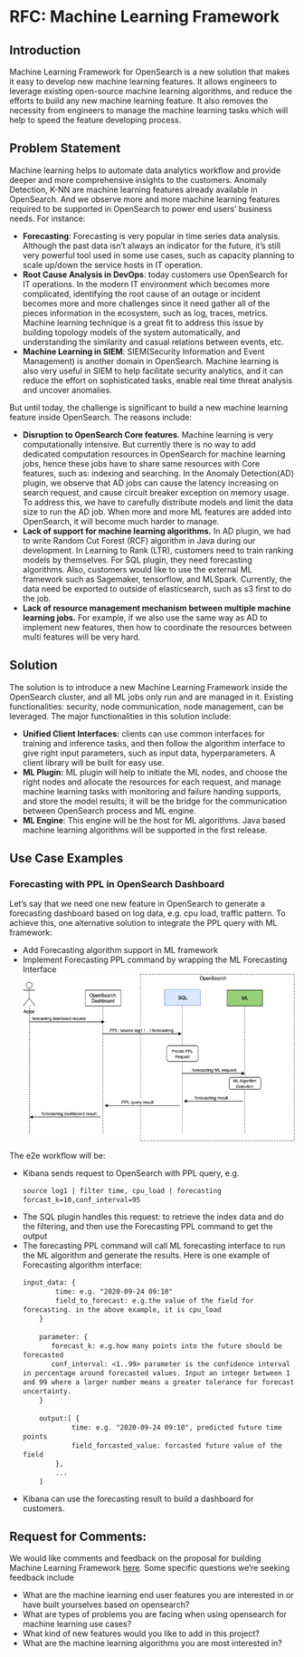 # RFC: Machine Learning Framework
## Introduction
Machine Learning Framework for OpenSearch is a new solution that makes it easy to develop new machine learning features. It allows engineers to leverage existing open-source machine learning algorithms, and reduce the efforts to build any new machine learning feature. It also removes the necessity from engineers to manage the machine learning tasks which will help to speed the feature developing process.

## Problem Statement
Machine learning helps to automate data analytics workflow and provide deeper and more comprehensive insights to the customers. Anomaly Detection, K-NN are machine learning features already available in OpenSearch. And we observe more and more machine learning features required to be supported in OpenSearch to power end users’ business needs. For instance:

* **Forecasting**: Forecasting is very popular in time series data analysis. Although the past data isn’t always an indicator for the future, it’s still very powerful tool used in some use cases, such as capacity planning to scale up/down the service hosts in IT operation. 
* **Root Cause Analysis in DevOps**: today customers use OpenSearch for IT operations. In the modern IT environment which becomes more complicated, identifying the root cause of an outage or incident becomes more and more challenges since it need gather all of the pieces information in the ecosystem, such as log, traces, metrics. Machine learning technique is a great fit to address this issue by building topology models of the system automatically, and understanding the similarity and casual relations between events, etc.  
* **Machine Learning in SIEM**: SIEM(Security Information and Event Management) is another domain in OpenSearch. Machine learning is also very useful in SIEM to help facilitate security analytics, and it can reduce the effort on sophisticated tasks, enable real time threat analysis and uncover anomalies.

But until today, the challenge is significant to build a new machine learning feature inside OpenSearch. The reasons include:

* **Disruption to OpenSearch Core features**. Machine learning is very computationally intensive. But currently  there is no way to add dedicated computation resources in OpenSearch for machine learning jobs, hence these jobs have to  share same resources with Core features, such as: indexing and searching.  In the Anomaly Detection(AD) plugin, we observe that AD jobs can cause the latency increasing on search request, and cause circuit breaker exception on memory usage. To address this, we have to carefully distribute models and limit the data size to run the AD job. When more and more ML features are added into OpenSearch, it will become much harder to manage. 
* **Lack of support for machine learning algorithms.** In AD plugin, we had to write Random Cut Forest (RCF) algorithm in Java during our development. In Learning to Rank (LTR), customers need to train ranking models by themselves. For SQL plugin, they need forecasting algorithms. Also, customers would like to use the external ML framework such as Sagemaker, tensorflow, and MLSpark. Currently,  the data need be exported to outside of elasticsearch, such as s3 first to do the job. 
* **Lack of resource management mechanism between multiple machine learning jobs.** For example, if we also use the same way as AD to implement new features, then how to coordinate the resources between multi features will be very hard.

  
## Solution 
The solution is to introduce a new Machine Learning Framework inside the OpenSearch cluster, and all ML jobs only run and are managed in it. Existing functionalities: security, node communication, node management, can be leveraged.  The major functionalities in this solution include:

* **Unified Client Interfaces:** clients can use common interfaces for training and inference tasks, and then follow the algorithm interface to give right input parameters, such as input data, hyperparameters.  A client library will be built for easy use.
* **ML Plugin:** ML plugin will help to initiate the ML nodes, and choose the right nodes and allocate the resources for each request, and manage machine learning tasks with monitoring and failure handing supports, and store the model results; it will be the bridge for the communication between OpenSearch process and ML engine.
* **ML Engine**: This engine will be the host for ML algorithms.  Java based machine learning algorithms will be supported in the first release. 

## Use Case Examples

### Forecasting with PPL in OpenSearch Dashboard 

Let’s say that we need one new feature in OpenSearch to generate a forecasting dashboard based on log data, e.g. cpu load, traffic pattern.  To achieve this, one alternative solution to integrate the PPL query with ML framework: 

* Add Forecasting algorithm support in ML framework
* Implement Forecasting PPL command by wrapping the ML Forecasting Interface
![](./images/opensearch-ml-ppl-seq.png)

The e2e workflow will be:

*  Kibana sends request to OpenSearch with PPL query, e.g. 
   ```
   source log1 | filter time, cpu_load | forecasting forcast_k=10,conf_interval=95
   ```
* The SQL plugin handles this request: to retrieve the index data and do the filtering, and then use the Forecasting PPL command to get the output
*  The forecasting PPL command will call ML forecasting interface to run the ML algorithm and generate the results. Here is one example of Forecasting algorithm interface: 
    ```
    input_data: {
            time: e.g. "2020-09-24 09:10"
            field_to_forecast: e.g.the value of the field for forecasting. in the above example, it is cpu_load
        }
        
        parameter: {
           forecast_k: e.g.how many points into the future should be forecasted
           conf_interval: <1..99> parameter is the confidence interval in percentage around forecasted values. Input an integer between 1 and 99 where a larger number means a greater tolerance for forecast uncertainty. 
        }
        
        output:[ {
                time: e.g. "2020-09-24 09:10", predicted future time points
                field_forcasted_value: forcasted future value of the field
            },
            ...
        ]
    ```
* Kibana can use the forecasting result to build a dashboard for customers.


## Request for Comments: ##

We would like comments and feedback on the proposal for building Machine Learning Framework [here](https://github.com/opendistro-for-elasticsearch/machine-learning/issues/xxx). Some specific questions we’re seeking feedback include

* What are the machine learning end user features you are interested in or have built yourselves based on opensearch?
* What are types of problems you are facing when using opensearch for machine learning use cases?
* What kind of new features would you like to add in this project?
* What are the machine learning algorithms you are most interested in?

